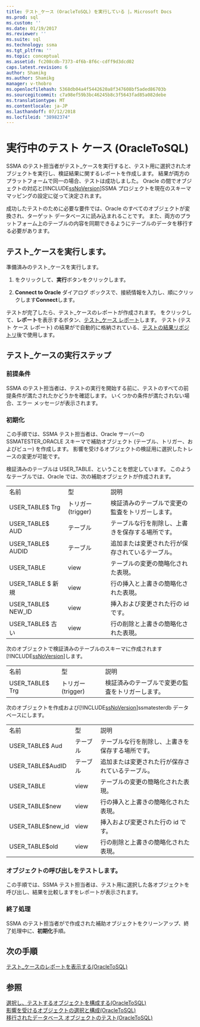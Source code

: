 ```yaml
---
title: テスト_ケース (OracleToSQL) を実行している |。Microsoft Docs
ms.prod: sql
ms.custom: ''
ms.date: 01/19/2017
ms.reviewer: ''
ms.suite: sql
ms.technology: ssma
ms.tgt_pltfrm: ''
ms.topic: conceptual
ms.assetid: fc208cdb-7373-4f6b-8f6c-cdff9d3dcd02
caps.latest.revision: 6
author: Shamikg
ms.author: Shamikg
manager: v-thobro
ms.openlocfilehash: 5368db04a4f5442620a8f347608bf5aded86703b
ms.sourcegitcommit: c7a98ef59b3bc46245b8c3f5643fad85a082debe
ms.translationtype: MT
ms.contentlocale: ja-JP
ms.lasthandoff: 07/12/2018
ms.locfileid: "38982374"
---
```

# <a name="running-test-cases-oracletosql"></a>実行中のテスト ケース (OracleToSQL)
SSMA のテスト担当者がテスト_ケースを実行すると、テスト用に選択されたオブジェクトを実行し、検証結果に関するレポートを作成します。 結果が両方のプラットフォームで同一の場合、テストは成功しました。 Oracle の間でオブジェクトの対応と[!INCLUDE[ssNoVersion](../../includes/ssnoversion_md.md)]SSMA プロジェクトを現在のスキーマ マッピングの設定に従って決定されます。  
  
成功したテストのために必要な要件では、Oracle のすべてのオブジェクトが変換され、ターゲット データベースに読み込まれることです。 また、両方のプラットフォーム上のテーブルの内容を同期できるようにテーブルのデータを移行する必要があります。  
  
## <a name="run-test-case"></a>テスト_ケースを実行します。  
準備済みのテスト_ケースを実行します。  
  
1.  をクリックして、**実行**ボタンをクリックします。  
  
2.  **Connect to Oracle**  ダイアログ ボックスで、接続情報を入力し、順にクリックします**Connect**します。  
  
テストが完了したら、テスト_ケースのレポートが作成されます。 をクリックして、**レポート**を表示するボタン、[テスト_ケース レポート](http://msdn.microsoft.com/8da14323-9dd6-4019-bf79-3e8b972a9bc0)します。 テスト (テスト ケース レポート) の結果がで自動的に格納されている、[テストの結果リポジトリ](http://msdn.microsoft.com/f941cce4-d3e3-4aeb-a88a-4f101a97a9f4)後で使用します。  
  
## <a name="test-case-execution-steps"></a>テスト_ケースの実行ステップ  
  
### <a name="prerequisites"></a>前提条件  
SSMA のテスト担当者は、テストの実行を開始する前に、テストのすべての前提条件が満たされたかどうかを確認します。 いくつかの条件が満たされない場合、エラー メッセージが表示されます。  
  
### <a name="initialization"></a>初期化  
この手順では、SSMA テスト担当者は、Oracle サーバーの SSMATESTER_ORACLE スキーマで補助オブジェクト (テーブル、トリガー、およびビュー) を作成します。 影響を受けるオブジェクトの検証用に選択したトレースの変更が可能です。  
  
検証済みのテーブルは USER_TABLE、ということを想定しています。 このようなテーブルでは、Oracle では、次の補助オブジェクトが作成されます。  
  
||||  
|-|-|-|  
|名前|型|説明|  
|USER_TABLE$ Trg|トリガー (trigger)|検証済みのテーブルで変更の監査をトリガーします。|  
|USER_TABLE$ AUD|テーブル|テーブルな行を削除し、上書きを保存する場所です。|  
|USER_TABLE$ AUDID|テーブル|追加または変更された行が保存されているテーブル。|  
|USER_TABLE|view|テーブルの変更の簡略化された表現。|  
|USER_TABLE $ 新規|view|行の挿入と上書きの簡略化された表現。|  
|USER_TABLE$ NEW_ID|view|挿入および変更された行の id です。|  
|USER_TABLE$ 古い|view|行の削除と上書きの簡略化された表現。|  
  
次のオブジェクトで検証済みのテーブルのスキーマに作成されます[!INCLUDE[ssNoVersion](../../includes/ssnoversion_md.md)]します。  
  
||||  
|-|-|-|  
|名前|型|説明|  
|USER_TABLE$ Trg|トリガー (trigger)|検証済みのテーブルで変更の監査をトリガーします。|  
  
次のオブジェクトを作成および[!INCLUDE[ssNoVersion](../../includes/ssnoversion_md.md)]ssmatesterdb データベースにします。  
  
||||  
|-|-|-|  
|名前|型|説明|  
|USER_TABLE$ Aud|テーブル|テーブルな行を削除し、上書きを保存する場所です。|  
|USER_TABLE$AudID|テーブル|追加または変更された行が保存されているテーブル。|  
|USER_TABLE|view|テーブルの変更の簡略化された表現。|  
|USER_TABLE$new|view|行の挿入と上書きの簡略化された表現。|  
|USER_TABLE$new_id|view|挿入および変更された行の id です。|  
|USER_TABLE$old|view|行の削除と上書きの簡略化された表現。|  
  
### <a name="test-object-calls"></a>オブジェクトの呼び出しをテストします。  
この手順では、SSMA テスト担当者は、テスト用に選択した各オブジェクトを呼び出し、結果を比較しますをレポートが表示されます。  
  
### <a name="finalization"></a>終了処理  
SSMA のテスト担当者がで作成された補助オブジェクトをクリーンアップ、終了処理中に、**初期化**手順。  
  
## <a name="next-step"></a>次の手順  
[テスト_ケースのレポートを表示する&#40;OracleToSQL&#41;](../../ssma/oracle/viewing-test-case-reports-oracletosql.md)  
  
## <a name="see-also"></a>参照  
[選択し、テストするオブジェクトを構成する&#40;OracleToSQL&#41;](../../ssma/oracle/selecting-and-configuring-objects-to-test-oracletosql.md)  
[影響を受けるオブジェクトの選択と構成&#40;OracleToSQL&#41;](../../ssma/oracle/selecting-and-configuring-affected-objects-oracletosql.md)  
[移行されたデータベース オブジェクトのテスト&#40;OracleToSQL&#41;](../../ssma/oracle/testing-migrated-database-objects-oracletosql.md)  
  
